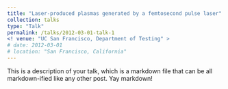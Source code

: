 ```yaml
---
title: "Laser-produced plasmas generated by a femtosecond pulse laser"
collection: talks
type: "Talk"
permalink: /talks/2012-03-01-talk-1
<! venue: "UC San Francisco, Department of Testing" >
# date: 2012-03-01
# location: "San Francisco, California"
---
```


This is a description of your talk, which is a markdown file that can be all markdown-ified like any other post. Yay markdown!
